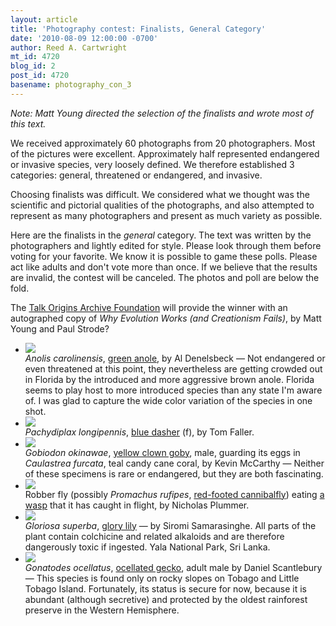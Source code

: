 ```yaml
---
layout: article
title: 'Photography contest: Finalists, General Category'
date: '2010-08-09 12:00:00 -0700'
author: Reed A. Cartwright
mt_id: 4720
blog_id: 2
post_id: 4720
basename: photography_con_3
---
```

_Note: Matt Young directed the selection of the finalists and wrote most of this text._

We received approximately 60 photographs from 20 photographers.  Most of the pictures were excellent.  Approximately half represented endangered or invasive species, very loosely defined. We therefore established 3 categories: general, threatened or endangered, and invasive. 

Choosing finalists was difficult. We considered what we thought was the scientific and pictorial qualities of the photographs, and also attempted to represent as many photographers and present as much variety as possible.

Here are the finalists in the _general_ category. The text was written by the photographers and lightly edited for style.  Please look through them before voting for your favorite.  We know it is possible to game these polls.  Please act like adults and don't vote more than once.  If we believe that the results are invalid, the contest will be canceled.  The photos and poll are below the fold.

The [Talk Origins Archive Foundation](http://www.talkorigins.org/foundation/donate.html) will provide the winner with an autographed copy of _Why Evolution Works (and Creationism Fails)_, by Matt Young and Paul Strode?



<style>
#mygalleryview {
}
.gallery {
background-color: #333 !important;
margin-left: auto;
margin-right: auto;
}
.pointer {
border-bottom-color: #FFF !important;
}
.frame.current .img_wrap {
border-color: #FFF !important;
}
.gallery img {
margin: 0px !important;
}
.frame .img_wrap {
border-width: 3px !important;
}
</style>
<ul id="mygalleryview" >
<li><img src="/PT/uploads/2010/Denelsbeck.Anolis_carolinensis.jpg" />
<div class="panel-overlay">
<i>Anolis carolinensis</i>, <a href="http://en.wikipedia.org/wiki/Carolina_anole">green anole</a>, by Al Denelsbeck &mdash;  Not endangered or even threatened at this point, they nevertheless are getting crowded out in Florida by the introduced and more aggressive brown anole. Florida seems to play host to more introduced species than any state I'm aware of. I was glad to capture the wide color variation of the species in one shot. 
</div>
</li>
<li><img src="/PT/uploads/2010/Faller.Blue_Dasher.jpg" />
<div class="panel-overlay">
<i>Pachydiplax longipennis</i>, <a href="http://en.wikipedia.org/wiki/Blue_Dasher">blue dasher</a> (f), by Tom Faller.
</div>
</li>
<li><img src="/PT/uploads/2010/mccarthy_Gobiodon_okinawae.jpg" />
<div class="panel-overlay">
<i>Gobiodon okinawae</i>, <a href="http://en.wikipedia.org/wiki/Yellow_clown_goby">yellow clown goby</a>, male, guarding its eggs in <i>Caulastrea furcata</i>, teal candy cane coral, by Kevin McCarthy &mdash;  Neither of these specimens is rare or endangered, but they are both fascinating.
</div>
</li>
<li><img src="/PT/uploads/2010/plummer.promachus_and_vespula.jpg" />
<div class="panel-overlay">
Robber fly (possibly <i>Promachus rufipes</i>, <a href="http://www.insectimages.org/browse/subthumb.cfm?sub=20329">red-footed cannibalfly</a>) eating <a href="http://en.wikipedia.org/wiki/Vespula">a wasp</a> that it has caught in flight, by Nicholas Plummer.
</div>
</li>
<li><img src="/PT/uploads/2010/Samarasinghe.Gloriosa_superba.JPG" />
<div class="panel-overlay">
<i>Gloriosa superba</i>, <a href="http://en.wikipedia.org/wiki/Gloriosa_%28genus%29">glory lily</a> &mdash; by Siromi Samarasinghe.  All parts of the plant contain colchicine and related alkaloids and are therefore dangerously toxic if ingested.  Yala National Park, Sri Lanka.
</div>
</li>
<li><img src="/PT/uploads/2010/scantlebury.gonatodes_ocellatus.jpg" />
<div class="panel-overlay">
<i>Gonatodes ocellatus</i>, <a href="http://en.wikipedia.org/wiki/Gonatodes">ocellated gecko</a>, adult male by Daniel Scantlebury &mdash;  This species is found only on rocky slopes on Tobago and Little Tobago Island.  Fortunately, its status is secure for now, because it is abundant (although secretive) and protected by the oldest rainforest preserve in the Western Hemisphere. 
</div>
</li>
</ul>
<script>
$(function(){
$('#mygalleryview').galleryView({
panel_width: 600,
panel_height: 450,
frame_width: 100,
frame_height: 100,
nav_theme: '/scripts/ext/themes/light',
transition_interval: 0
});
});
</script>
